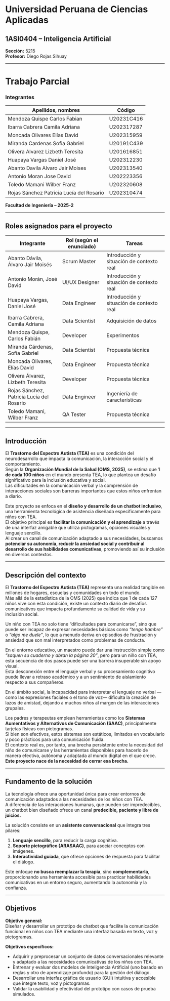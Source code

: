 # Universidad Peruana de Ciencias Aplicadas  
## 1ASI0404 – Inteligencia Artificial  
**Sección:** 5215  
**Profesor:** Diego Rojas Sihuay  

---

# Trabajo Parcial

### Integrantes

| Apellidos, nombres | Código |
|--------------------|---------|
| Mendoza Quispe Carlos Fabian | U20231C416 |
| Ibarra Cabrera Camila Adriana | U202317287 | 
| Moncada Olivares Elías David | U202315959 | 
| Miranda Cardenas Sofia Gabriel | U20191C439 | 
| Olivera Alvarez Lizbeth Teresita | U201616851 | 
| Huapaya Vargas Daniel José | U202312230 | 
| Abanto Davila Alvaro Jair Moises | U202313540 | 
| Antonio Moran Jose David | U202223356 | 
| Toledo Mamani Wilber Franz | U202320608 | 
| Rojas Sánchez Patricia Lucía del Rosario | U202310474 | 

**Facultad de Ingeniería – 2025-2**

---

## Roles asignados para el proyecto

| Integrante | Rol (según el enunciado) | Tareas |
|-------------|---------------------------|--------|
| Abanto Dávila, Álvaro Jair Moisés | Scrum Master | Introducción y situación de contexto real |
| Antonio Morán, José David | UI/UX Designer | Introducción y situación de contexto real |
| Huapaya Vargas, Daniel José | Data Engineer | Introducción y situación de contexto real |
| Ibarra Cabrera, Camila Adriana | Data Scientist | Adquisición de datos |
| Mendoza Quispe, Carlos Fabián | Developer | Experimentos |
| Miranda Cárdenas, Sofía Gabriel | Data Scientist | Propuesta técnica |
| Moncada Olivares, Elías David | Data Engineer | Propuesta técnica |
| Olivera Álvarez, Lizbeth Teresita | Developer | Propuesta técnica |
| Rojas Sánchez, Patricia Lucía del Rosario | Data Engineer | Ingeniería de características |
| Toledo Mamani, Wilber Franz | QA Tester | Propuesta técnica |

---

## Introducción

El **Trastorno del Espectro Autista (TEA)** es una condición del neurodesarrollo que impacta la comunicación, la interacción social y el comportamiento.  
Según la **Organización Mundial de la Salud (OMS, 2025)**, se estima que **1 de cada 100 niños** en el mundo presenta TEA, lo que plantea un desafío significativo para la inclusión educativa y social.  
Las dificultades en la comunicación verbal y la comprensión de interacciones sociales son barreras importantes que estos niños enfrentan a diario.

Este proyecto se enfoca en el **diseño y desarrollo de un chatbot inclusivo**, una herramienta tecnológica de asistencia diseñada específicamente para niños con TEA.  
El objetivo principal es **facilitar la comunicación y el aprendizaje** a través de una interfaz amigable que utiliza pictogramas, opciones visuales y lenguaje sencillo.  
Al crear un canal de comunicación adaptado a sus necesidades, buscamos **potenciar su autonomía, reducir la ansiedad social y contribuir al desarrollo de sus habilidades comunicativas**, promoviendo así su inclusión en diversos contextos.

---

## Descripción del contexto

El **Trastorno del Espectro Autista (TEA)** representa una realidad tangible en millones de hogares, escuelas y comunidades en todo el mundo.  
Más allá de la estadística de la OMS (2025) que indica que 1 de cada 127 niños vive con esta condición, existe un contexto diario de desafíos comunicativos que impacta profundamente su calidad de vida y su inclusión social.

Un niño con TEA no solo tiene “dificultades para comunicarse”, sino que puede ser incapaz de expresar necesidades básicas como *“tengo hambre”* o *“algo me duele”*, lo que a menudo deriva en episodios de frustración y ansiedad que son mal interpretados como problemas de conducta.

En el entorno educativo, un maestro puede dar una instrucción simple como *“saquen su cuaderno y abran la página 20”*, pero para un niño con TEA, esta secuencia de dos pasos puede ser una barrera insuperable sin apoyo visual.  
Esta desconexión entre el lenguaje verbal y su procesamiento cognitivo puede llevar a retraso académico y a un sentimiento de aislamiento respecto a sus compañeros.

En el ámbito social, la incapacidad para interpretar el lenguaje no verbal —como las expresiones faciales o el tono de voz— dificulta la creación de lazos de amistad, dejando a muchos niños al margen de las interacciones grupales.

Los padres y terapeutas emplean herramientas como los **Sistemas Aumentativos y Alternativos de Comunicación (SAAC)**, principalmente tarjetas físicas con pictogramas.  
Si bien son efectivos, estos sistemas son estáticos, limitados en vocabulario y poco prácticos para una comunicación fluida.  
El contexto real es, por tanto, una brecha persistente entre la necesidad del niño de comunicarse y las herramientas disponibles para hacerlo de manera efectiva, autónoma y adaptada al mundo digital en el que crece.  
**Este proyecto nace de la necesidad de cerrar esa brecha.**

---

## Fundamento de la solución

La tecnología ofrece una oportunidad única para crear entornos de comunicación adaptados a las necesidades de los niños con TEA.  
A diferencia de las interacciones humanas, que pueden ser impredecibles, un chatbot bien diseñado ofrece un canal **predecible, paciente y libre de juicios.**

La solución consiste en un **asistente conversacional** que integra tres pilares:

1. **Lenguaje sencillo**, para reducir la carga cognitiva.  
2. **Soporte pictográfico (ARASAAC)**, para asociar conceptos con imágenes.  
3. **Interactividad guiada**, que ofrece opciones de respuesta para facilitar el diálogo.  

Este enfoque **no busca reemplazar la terapia**, sino **complementarla**, proporcionando una herramienta accesible para practicar habilidades comunicativas en un entorno seguro, aumentando la autonomía y la confianza.

---

## Objetivos

**Objetivo general:**  
Diseñar y desarrollar un prototipo de chatbot que facilite la comunicación funcional en niños con TEA mediante una interfaz basada en texto, voz y pictogramas.

**Objetivos específicos:**
- Adquirir y preprocesar un conjunto de datos conversacionales relevante y adaptado a las necesidades comunicativas de los niños con TEA.  
- Entrenar y evaluar dos modelos de Inteligencia Artificial (uno basado en reglas y otro de aprendizaje profundo) para la gestión del diálogo.  
- Desarrollar una interfaz gráfica de usuario (GUI) intuitiva y accesible que integre texto, voz y pictogramas.  
- Validar la usabilidad y efectividad del prototipo con casos de prueba simulados.
